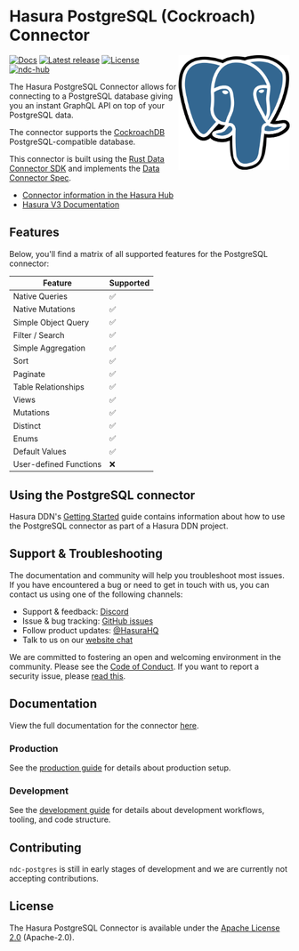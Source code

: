 # Hasura PostgreSQL (Cockroach) Connector

<a href="https://hasura.io/"><img src="https://github.com/hasura/ndc-postgres/blob/main/docs/logo.png" align="right" width="200"></a>

[![Docs](https://img.shields.io/badge/docs-v3.x-brightgreen.svg?style=flat)](https://hasura.io/docs/3.0/connectors/postgresql)
[![Latest release](https://img.shields.io/github/v/release/hasura/ndc-postgres)](https://github.com/hasura/ndc-postgres/releases/latest)
[![License](https://img.shields.io/badge/license-Apache--2.0-purple.svg?style=flat)](LICENSE.txt)
[![ndc-hub](https://img.shields.io/badge/ndc--hub-postgres-blue.svg?style=flat)](https://hasura.io/connectors/postgres)

The Hasura PostgreSQL Connector allows for connecting to a PostgreSQL database giving you an instant
GraphQL API on top of your PostgreSQL data.

The connector supports the [CockroachDB](https://www.cockroachlabs.com/) PostgreSQL-compatible database.

This connector is built using the [Rust Data Connector SDK](https://github.com/hasura/ndc-sdk-rs)
and implements the [Data Connector Spec](https://github.com/hasura/ndc-spec).

- [Connector information in the Hasura Hub](https://hasura.io/connectors/postgres)
- [Hasura V3 Documentation](https://hasura.io/docs/3.0)

## Features

Below, you'll find a matrix of all supported features for the PostgreSQL connector:

| Feature                | Supported |
| ---------------------- | --------- |
| Native Queries         | ✅        |
| Native Mutations       | ✅        |
| Simple Object Query    | ✅        |
| Filter / Search        | ✅        |
| Simple Aggregation     | ✅        |
| Sort                   | ✅        |
| Paginate               | ✅        |
| Table Relationships    | ✅        |
| Views                  | ✅        |
| Mutations              | ✅        |
| Distinct               | ✅        |
| Enums                  | ✅        |
| Default Values         | ✅        |
| User-defined Functions | ❌        |

## Using the PostgreSQL connector

Hasura DDN's [Getting Started](https://hasura.io/docs/3.0/getting-started/build/connect-to-data/connect-a-source?db=PostgreSQL)
guide contains information about how to use the PostgreSQL connector as part of a Hasura DDN project.

## Support & Troubleshooting

The documentation and community will help you troubleshoot most issues.
If you have encountered a bug or need to get in touch with us, you can contact us using one of the following channels:

- Support & feedback: [Discord](https://discord.gg/hasura)
- Issue & bug tracking: [GitHub issues](https://github.com/hasura/graphql-engine/issues)
- Follow product updates: [@HasuraHQ](https://twitter.com/hasurahq)
- Talk to us on our [website chat](https://hasura.io)

We are committed to fostering an open and welcoming environment in the community.
Please see the [Code of Conduct](https://github.com/hasura/ndc-postgres/blob/main/docs/code-of-conduct.md).
If you want to report a security issue, please [read this](https://github.com/hasura/ndc-postgres/blob/main/docs/security.md).

## Documentation

View the full documentation for the connector [here](https://github.com/hasura/ndc-postgres/blob/main/docs/readme.md).

### Production

See the [production guide](https://github.com/hasura/ndc-postgres/blob/main/docs/production.md) for details about production setup.

### Development

See the [development guide](https://github.com/hasura/ndc-postgres/blob/main/docs/development.md) for details about development workflows, tooling, and code structure.

## Contributing

`ndc-postgres` is still in early stages of development and we are currently not accepting contributions.

## License

The Hasura PostgreSQL Connector is available under the [Apache License 2.0](https://www.apache.org/licenses/LICENSE-2.0) (Apache-2.0).
